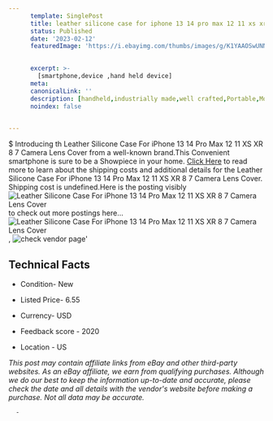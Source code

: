 ```yaml
---
      template: SinglePost
      title: leather silicone case for iphone 13 14 pro max 12 11 xs xr 8 7 camera lens cover
      status: Published
      date: '2023-02-12'
      featuredImage: 'https://i.ebayimg.com/thumbs/images/g/K1YAAOSwUNNjdct5/s-l225.jpg'
       

      excerpt: >-
        [smartphone,device ,hand held device]
      meta:
      canonicalLink: ''
      description: [handheld,industrially made,well crafted,Portable,Mobile,Compact,Convenient,Lightweight,Maneuverable,Man-portable,Miniature,Carriable,Hand-held,Light,Holdable,Transportable,Mobile device,Pocket-sized,On-the-go,Wireless,Cordless,Compact size,Convenient size, smartphone,device ,hand held device]
      noindex: false
      

---
```

$
      Introducing th Leather Silicone Case For iPhone 13 14 Pro Max 12 11 XS XR 8 7 Camera Lens Cover from a well-known brand.This Convenient smartphone is sure to be a Showpiece in your home. [Click Here](https://www.ebay.com/itm/304705623311?hash=item46f1ded50f%3Ag%3AK1YAAOSwUNNjdct5&mkevt=1&mkcid=1&mkrid=711-53200-19255-0&campid=%253CePNCampaignId%253E&customid=%253CreferenceId%253E&toolid=10049) to read more to learn about the shipping costs and additional details for the Leather Silicone Case For iPhone 13 14 Pro Max 12 11 XS XR 8 7 Camera Lens Cover. Shipping cost is undefined.Here is the posting visibly ![Leather Silicone Case For iPhone 13 14 Pro Max 12 11 XS XR 8 7 Camera Lens Cover](https://i.ebayimg.com/thumbs/images/g/K1YAAOSwUNNjdct5/s-l225.jpg) to check out more postings here... ![Leather Silicone Case For iPhone 13 14 Pro Max 12 11 XS XR 8 7 Camera Lens Cover](https://i.ebayimg.com/images/g/K1YAAOSwUNNjdct5/s-l1600.jpg), ![check vendor page](https://origin-galleryplus.ebayimg.com/ws/web/304705623311_2_0_1/225x225.jpg,https://origin-galleryplus.ebayimg.com/ws/web/304705623311_3_0_1/225x225.jpg,https://origin-galleryplus.ebayimg.com/ws/web/304705623311_4_0_1/225x225.jpg,https://origin-galleryplus.ebayimg.com/ws/web/304705623311_5_0_1/225x225.jpg,https://origin-galleryplus.ebayimg.com/ws/web/304705623311_6_0_1/225x225.jpg,https://origin-galleryplus.ebayimg.com/ws/web/304705623311_7_0_1/225x225.jpg,https://origin-galleryplus.ebayimg.com/ws/web/304705623311_8_0_1/225x225.jpg)'

      

 ## Technical Facts 



     
      

 - Condition- New 


      

 - Listed Price- 6.55 


      

 - Currency- USD 


      

 - Feedback score - 2020 


      

 - Location - US 


      
      

 *_This post may contain affiliate links from eBay and other third-party websites. As an eBay affiliate, we earn from qualifying purchases. Although we do our best to keep the information up-to-date and accurate, please check the date and all details with the vendor's website before making a purchase. Not all data may be accurate._*




      -
